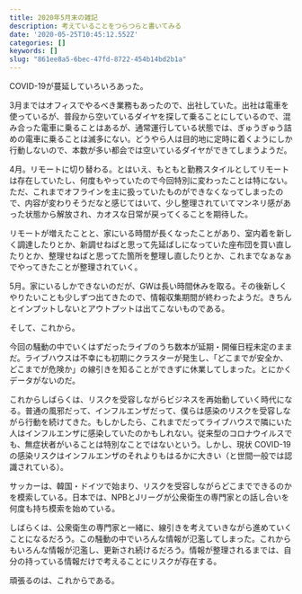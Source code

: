 ```yaml
---
title: 2020年5月末の雑記
description: 考えていることをつらつらと書いてみる
date: '2020-05-25T10:45:12.552Z'
categories: []
keywords: []
slug: "861ee8a5-6bec-47fd-8722-454b14bd2b1a"
---
```

COVID-19が蔓延していろいろあった。

3月まではオフィスでやるべき業務もあったので、出社していた。出社は電車を使っているが、普段から空いているダイヤを探して乗ることにしているので、混み合った電車に乗ることはあるが、通常運行している状態では、ぎゅうぎゅう詰めの電車に乗ることは滅多にない。どうやら人は目的地に定時に着くようにしか行動しないので、本数が多い都会では空いているダイヤができてしまうようだ。

4月。リモートに切り替わる。とはいえ、もともと勤務スタイルとしてリモートは存在していたし、何度もやっていたので今回特別に変わったことは特にない。ただ、これまでオフラインを主に扱っていたものができなくなってしまったので、内容が変わりそうだなと感じてはいて、少し整理されていてマンネリ感があった状態から解放され、カオスな日常が戻ってくることを期待した。

リモートが増えたことと、家にいる時間が長くなったことがあり、室内着を新しく調達したりとか、新調せねばと思って先延ばしになっていた座布団を買い直したりとか、整理せねばと思ってた箇所を整理し直したりとか、これまでなぁなぁでやってきたことが整理されていく。

5月。家にいるしかできないのだが、GWは長い時間休みを取る。その後新しくやりたいことも少しずつ出てきたので、情報収集期間が終わったようだ。きちんとインプットしないとアウトプットは出てこないものである。

そして、これから。

今回の騒動の中でいくはずだったライブのうち数本が延期・開催日程未定のままだ。ライブハウスは不幸にも初期にクラスターが発生し、「どこまでが安全か、どこまでが危険か」の線引きを知ることができずに休業してしまった。とにかくデータがないのだ。

これからしばらくは、リスクを受容しながらビジネスを再始動していく時代になる。普通の風邪だって、インフルエンザだって、僕らは感染のリスクを受容しながら行動を続けてきた。もしかしたら、これまでだってライブハウスで隣にいた人はインフルエンザに感染していたのかもしれない。従来型のコロナウイルスでも、無症状者がいることは特別なことではないという。しかし、現状 COVID-19の感染リスクはインフルエンザのそれよりもはるかに大きい（と世間一般では認識されている）。

サッカーは、韓国・ドイツで始まり、リスクを受容しながらどこまでできるのかを模索している。日本では、NPBとJリーグが公衆衛生の専門家との話し合いを何度も持ち模索を始めている。

しばらくは、公衆衛生の専門家と一緒に、線引きを考えていきながら進めていくことになるだろう。この騒動の中でいろんな情報が氾濫してしまった。これからもいろんな情報が氾濫し、更新され続けるだろう。情報が整理されるまでは、自分の持っている情報だけで考えることにリスクが存在する。

頑張るのは、これからである。